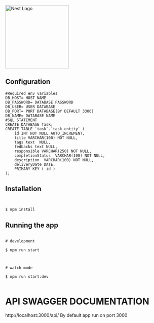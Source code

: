 
<p  align="center">

<a  href="http://nestjs.com/"  target="blank"><img  src="https://nestjs.com/img/logo-small.svg"  width="200"  alt="Nest Logo"  /></a>

</p>

  



  




  

## Configuration
```
#Required env variables
DB_HOST= HOST NAME
DB_PASSWORD= DATABASE PASSWORD
DB_USER= USER DATABASE
DB_PORT= PORT DATABASE(BY DEFAULT 3306)
DB_NAME= DATABASE NAME
#SQL STATEMENT
CREATE DATABASE Task;
CREATE TABLE `task`.`task_entity` (
	id INT NOT NULL AUTO_INCREMENT,
	title VARCHAR(100) NOT NULL,
	tags text  NULL,
	fedbacks text NULL,
	responsible VARCHAR(250) NOT NULL,
	completionStatus  VARCHAR(100) NOT NULL,
	description  VARCHAR(100) NOT NULL,
	deliveryDate DATE,
	PRIMARY KEY ( id )
);
```

  



  

## Installation
```bash


$ npm install

```

  

## Running the app

  

```

# development

$ npm run start

  

# watch mode

$ npm run start:dev


  ```
# API SWAGGER DOCUMENTATION

http://localhost:3000/api/ 
By default app run on port 3000




  

